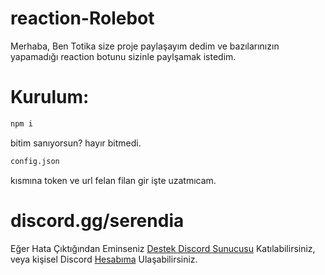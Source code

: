# reaction-Rolebot

Merhaba, Ben Totika size proje paylaşayım dedim ve bazılarınızın yapamadığı reaction botunu sizinle paylşamak istedim.

# Kurulum:

```sh
npm i
```
bitim sanıyorsun? hayır bitmedi.

```sh
config.json
```
kısmına token ve url felan filan gir işte uzatmıcam.

# discord.gg/serendia

Eğer Hata Çıktığından Eminseniz <a href="discord.gg/serendia">Destek Discord Sunucusu</a> Katılabilirsiniz, veya kişisel Discord <a href="https://discord.com/channels/855001161152725022">Hesabıma</a> Ulaşabilirsiniz. 
